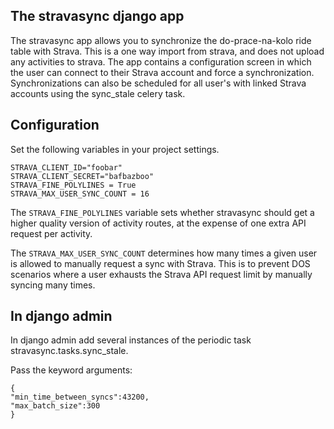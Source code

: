 The stravasync django app
-------------------------

The stravasync app allows you to synchronize the do-prace-na-kolo ride table with Strava. This is a one way import from strava, and does not upload any activities to strava. The app contains a configuration screen in which the user can connect to their Strava account and force a synchronization. Synchronizations can also be scheduled for all user's with linked Strava accounts using the sync_stale celery task.

Configuration
-------------

Set the following variables in your project settings.

````
STRAVA_CLIENT_ID="foobar"
STRAVA_CLIENT_SECRET="bafbazboo"
STRAVA_FINE_POLYLINES = True
STRAVA_MAX_USER_SYNC_COUNT = 16
````

The `STRAVA_FINE_POLYLINES` variable sets whether stravasync should get a higher quality version of activity routes, at the expense of one extra API request per activity.

The `STRAVA_MAX_USER_SYNC_COUNT` determines how many times a given user is allowed to manually request a sync with Strava. This is to prevent DOS scenarios where a user exhausts the Strava API request limit by manually syncing many times.

In django admin
---------------

In django admin add several instances of the periodic task stravasync.tasks.sync_stale.

Pass the keyword arguments:

````
{
"min_time_between_syncs":43200,
"max_batch_size":300
}
````
